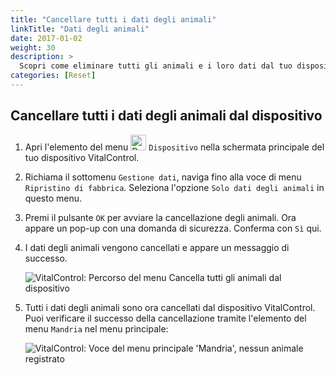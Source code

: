 ```yaml
---
title: "Cancellare tutti i dati degli animali"
linkTitle: "Dati degli animali"
date: 2017-01-02
weight: 30
description: >
  Scopri come eliminare tutti gli animali e i loro dati dal tuo dispositivo VitalControl.
categories: [Reset]
---
```

## Cancellare tutti i dati degli animali dal dispositivo

1. Apri l'elemento del menu <img src="/icons/device.svg" width="25" align="bottom" alt="Device" /> `Dispositivo` nella schermata principale del tuo dispositivo VitalControl.

1. Richiama il sottomenu `Gestione dati`, naviga fino alla voce di menu `Ripristino di fabbrica`. Seleziona l'opzione `Solo dati degli animali` in questo menu.

1. Premi il pulsante `OK` per avviare la cancellazione degli animali. Ora appare un pop-up con una domanda di sicurezza. Conferma con `Sì` qui.

1. I dati degli animali vengono cancellati e appare un messaggio di successo.

   ![VitalControl: Percorso del menu Cancella tutti gli animali dal dispositivo](../images/eraseanimals.png "Cancella tutti gli animali")

1. Tutti i dati degli animali sono ora cancellati dal dispositivo VitalControl. Puoi verificare il successo della cancellazione tramite l'elemento del menu `Mandria` nel menu principale:

   ![VitalControl: Voce del menu principale 'Mandria', nessun animale registrato](../images/no-animals.png "Nessun animale registrato")

